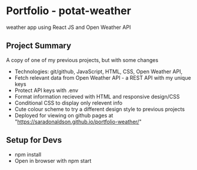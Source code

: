 # Portfolio - potat-weather
weather app using React JS and Open Weather API

## Project Summary
A copy of one of my previous projects, but with some changes

 - Technologies: git/github, JavaScript, HTML, CSS, Open Weather API, 
 - Fetch relevant data from Open Weather API - a REST API with my unique keys
 - Protect API keys with .env
 - Format information recieved with HTML and responsive design/CSS
 - Conditional CSS to display only relevent info
 - Cute colour scheme to try a different design style to previous projects
 - Deployed for viewing on github pages at "https://saradonaldson.github.io/portfolio-weather/"


## Setup for Devs
- npm install
- Open in browser with npm start
